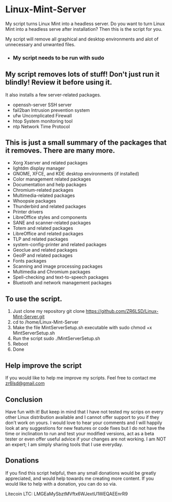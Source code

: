 # Linux-Mint-Server
My script turns Linux Mint into a headless server.
Do you want to turn Linux Mint into a headless serve after installation? 
Then this is the script for you.

My script will remove all graphical and desktop environments and alot of unnecessary and unwanted files.

- ### My script needs to be run with sudo

## My script removes lots of stuff! Don't just run it blindly! Review it before using it.

It also installs a few server-related packages.

  - openssh-server     SSH server
  - fail2ban           Intrusion prevention system
  - ufw                Uncomplicated Firewall
  - htop               System monitoring tool
  - ntp                Network Time Protocol


## This is just a small summary of the packages that it removes. There are many more.

- Xorg Xserver and related packages
- lightdm display manager
- GNOME, XFCE, and KDE desktop environments (if installed)
- Color management related packages
- Documentation and help packages
- Chromium-related packages
- Multimedia-related packages
- Whoopsie packages
- Thunderbird and related packages
- Printer drivers
- LibreOffice styles and components
- SANE and scanner-related packages
- Totem and related packages
- LibreOffice and related packages
- TLP and related packages
- system-config-printer and related packages
- Geoclue and related packages
- GeoIP and related packages
- Fonts packages
- Scanning and image processing packages
- Multimedia and Chromium packages
- Spell-checking and text-to-speech packages
- Bluetooth and network management packages

 ## To use the script.
  
1. Just clone my repository   git clone https://github.com/ZR6LSD/Linux-Mint-Server.git
2. cd to /home/Linux-Mint-Server
3. Make the file MintServerSetup.sh executable with sudo chmod +x MintServerSetup.sh
4. Run the script sudo ./MintServerSetup.sh
5. Reboot
6. Done



## Help improve the script 

If you would like to help me improve my scripts. Feel free to contact me
zr6lsd@gmail.com 


## Conclusion

Have fun with it! But keep in mind that I have not tested my scrips on every other Linux distribution available and I cannot offer support to you if they don't work on yours. I would love to hear your comments and I will happily look at any suggestions for new features or code fixes but I do not have the time or inclination to run and test your modified versions, act as a beta tester or even offer useful advice if your changes are not working. I am NOT an expert; I am simply sharing tools that I use everyday.

## Donations
If you find this script helpful, then any small donations would be greatly appreciated, and would help towards me creating more content. 
If you would like to help with a donation, you can do so via.

Litecoin LTC: LMGEaMySbztMVftx6WJextU1WEQAEEnrR9
